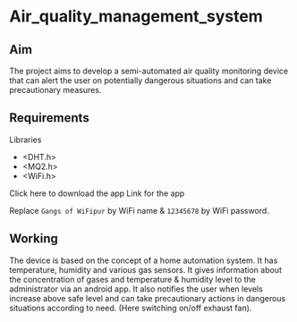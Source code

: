 # Air_quality_management_system

## Aim
The project aims to develop a semi-automated air quality monitoring device that can alert the user on potentially dangerous situations and can take precautionary measures.

## Requirements
Libraries
* <DHT.h>
* <MQ2.h>
* <WiFi.h>

Click here to download the app
Link for the app

Replace `Gangs of WiFipur` by WiFi name & `12345678` by WiFi password.

## Working
The device is based on the concept of a home automation system. It has temperature, humidity and various gas sensors. It gives information about the concentration of gases and temperature & humidity level to the administrator via an android app. It also notifies the user when levels increase above safe level and can take precautionary actions in dangerous situations according to need. (Here switching on/off exhaust fan).
